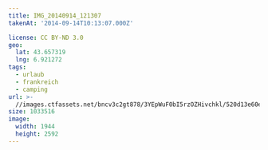 ```yaml
---
title: IMG_20140914_121307
takenAt: '2014-09-14T10:13:07.000Z'

license: CC BY-ND 3.0
geo:
  lat: 43.657319
  lng: 6.921272
tags:
  - urlaub
  - frankreich
  - camping
url: >-
  //images.ctfassets.net/bncv3c2gt878/3YEpWuF0bI5rzOZHivchkl/520d13e60e269167b573d9ad826915f7/img_20140914_121307_28031177000_o
size: 1033516
image:
  width: 1944
  height: 2592
---
```

